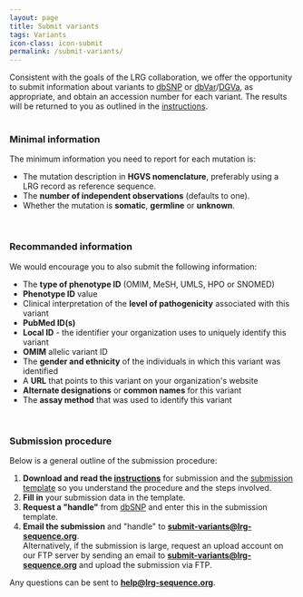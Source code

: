 ```yaml
---
layout: page
title: Submit variants
tags: Variants
icon-class: icon-submit
permalink: /submit-variants/
---
```


Consistent with the goals of the LRG collaboration, we offer the opportunity to submit information about variants to [dbSNP](http://www.ncbi.nlm.nih.gov/projects/SNP/) or [dbVar](http://www.ncbi.nlm.nih.gov/dbvar)/[DGVa](http://www.ebi.ac.uk/dgva/), as appropriate, and obtain an accession number for each variant. The results will be returned to you as outlined in the [instructions](http://ftp.ebi.ac.uk/pub/databases/lrgex/docs/SubmittingVariationInfo.pdf).  
<br />


### Minimal information

The minimum information you need to report for each mutation is:

* The mutation description in **HGVS nomenclature**, preferably using a LRG record as reference sequence.
* The **number of independent observations** (defaults to one).
* Whether the mutation is **somatic**, **germline** or **unknown**.

<br />


### Recommanded information

We would encourage you to also submit the following information:

* The **type of phenotype ID** (OMIM, MeSH, UMLS, HPO or SNOMED)
* **Phenotype ID** value
* Clinical interpretation of the **level of pathogenicity** associated with this variant
* **PubMed ID(s)**
* **Local ID** - the identifier your organization uses to uniquely identify this variant
* **OMIM** allelic variant ID
* The **gender and ethnicity** of the individuals in which this variant was identified
* A **URL** that points to this variant on your organization's website
* **Alternate designations** or **common names** for this variant
* The **assay method** that was used to identify this variant

<br />

### Submission procedure

Below is a general outline of the submission procedure: 

1. **Download and read the [instructions](http://ftp.ebi.ac.uk/pub/databases/lrgex/docs/SubmittingVariationInfo.pdf)** for submission and the [submission template](http://ftp.ebi.ac.uk/pub/databases/lrgex/docs/submission_template.xls) so you understand the procedure and the steps involved.
2. **Fill in** your submission data in the template.
3. **Request a "handle"** from [dbSNP](http://www.ncbi.nlm.nih.gov/projects/SNP/handle) and enter this in the submission template.
4. **Email the submission** and "handle" to **submit-variants@lrg-sequence.org**.  
   Alternatively, if the submission is large, request an upload account on our FTP server by sending an email to **submit-variants@lrg-sequence.org** and upload the submission via FTP.


Any questions can be sent to **help@lrg-sequence.org**.